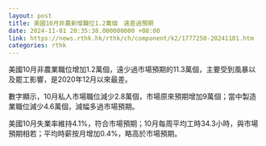 ```yaml
---
layout: post
title: 美國10月非農新增職位1.2萬個　遠差過預期
date: 2024-11-01 20:35:38.000000000 +08:00
link: https://news.rthk.hk/rthk/ch/component/k2/1777250-20241101.htm
categories: rthk
---
```


美國10月非農業職位增加1.2萬個，遠少過市場預期的11.3萬個，主要受到風暴以及罷工影響，是2020年12月以來最差。

數字顯示，10月私人市場職位減少2.8萬個，市場原來預期增加9萬個；當中製造業職位減少4.6萬個，減幅多過市場預期。

美國10月失業率維持4.1%，符合市場預期；10月每周平均工時34.3小時，與市場預期相若；平均時薪按月增加0.4%，略高於市場預期。
